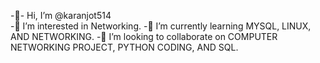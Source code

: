 -👋- Hi, I’m @karanjot514	
-👀 I’m interested in Networking.
-🌱 I’m currently learning MYSQL, LINUX, AND NETWORKING.
-💞️ I’m looking to collaborate on COMPUTER NETWORKING PROJECT, PYTHON CODING, AND SQL.

<!---
karanjot514/karanjot514 is a ✨ special ✨ repository because its `README.md` (this file) appears on your GitHub profile.
You can click the Preview link to take a look at your changes.
-->
